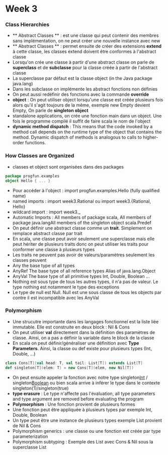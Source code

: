 # Week 3
###
### Class Hierarchies
- ** Abstract Classes ** : est une classe qui peut contenir des membres sans implémentation, on ne peut créer une nouvelle instance avec new
- ** Abstract Classes ** : permet ensuite de créer des extensions **extend** à cette classe, les classes extend doivent être conformes à l'abstract classe
- Lorsqu'on crée une classe à partir d'une abstract classe on parle de **superclass** et de **subclasse** pour la classe créée à partir de l'abstract classe
- La superclasse par défaut est la classe object (in the Java package java.lang)
- Dans les subclasse on implémente les abstract fonctions non définies
- On peut aussi redéfinir des fonctions avec la commande **override**
- **object** : On peut utiliser object lorsqu'une classe est créée plusieurs fois alors qu'il s'agit toujours de la même, exemple new Empty devient Empty, On parle de **singleton object**
- standalone applications, on crée une fonction main dans un object. Une fois le programme compilé il suffit de faire scala le nom de l'object
- **dynamic method dispatch** : This means that the code invoked by a method call depends on the runtime type of the object that contains the method. Dynamic dispatch of methods is analogous to calls to higher-order functions.

### How Classes are Organized

- classes et object sont organisées dans des packages
```scala
package progfun.examples
object Hello { ... }
```
- Pour accéder à l'object : import progfun.examples.Hello (fully qualified name)
- named imports : import week3.Rational ou import week3.{Rational, Hello}
- wildcard import : import week3._
- Automatic Imports : All members of package scala, All members of package java.langAll members of the singleton object scala.Predef
- On peut définir une abstract classe comme un **trait**. Simplement on remplace abstract classe par trait
- En scala, une classe peut avoir seulement une superclasse mais elle peut hériter de plusieurs traits donc on peut utiliser les traits pour conformer une classe à plusieurs types
- Les traits ne peuvent pas avoir de valeurs/paramètres seulement les classes peuvent
- Any the base type of all types
- AnyRef The base type of all reference types Alias of java.lang.Object
- AnyVal The base type of all primitive types Int, Double, Boolean ...
- Nothing est sous type de tous les autres types, il n'a pas de valeur. Le type nothing est notamment le type des exceptions
- Le type de null est Null. Null est une sous classe de tous les objects par contre il est incompatible avec les AnyVal

### Polymorphism

- Une strucutre importante dans les langages fonctionnel est la liste liée immutable. Elle est construite en deux block : Nil & Cons
- On peut utiliser **val** directement dans la définition des paramètres de classe. Ainsi, on a pas a définir la variable dans le block de la classe
- En scala on peut définir/généraliser une définition avec **Type Parameters**. Ainsi, la classe ou def existe pour plusieurs types (Int, Double, ...)
```scala
class Cons[T](val head: T, val tail: List[T]) extends List[T]
def singleton[T](elem: T) = new Cons[T](elem, new Nil[T])
```
- On peut ensuite appeler la fonction avec notre type singleton[Int](1) / singleton[Boolean](true) ou bien scala arrive à inférer le type dans le contexte singleton(1)/singleton(true)
- **type erasure** : Le type n'affecte pas l'évaluation, all type parameters and type argument are removed before evaluating the program
- **Polymorphism** : Une fonction provient de plusieurs formes
- Une fonction peut être appliquée à plusieurs types par exemple Int, Double, Boolean
- Un type peut être une instance de plusieurs types exemple List provient de Nil & Cons
- Polymorphism generics : une classe ou une fonction est créée par type parameterization
- Polymorphism subtyping : Exemple des List avec Cons & Nil sous la superclasse List